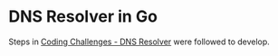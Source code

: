 # DNS Resolver in Go

Steps in [Coding Challenges - DNS Resolver](https://codingchallenges.fyi/challenges/challenge-dns-resolver/) were followed to develop.
